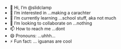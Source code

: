 - 👋 Hi, I’m @slidclamp
- 👀 I’m interested in ...making a carachter 
- 🌱 I’m currently learning ...school stuff, aka not much
- 💞️ I’m looking to collaborate on ...nothing
- 📫 How to reach me ...dont 
- 😄 Pronouns: ...uhhh...
- ⚡ Fun fact: ... iguanas are cool

<!---
slidclamp/slidclamp is a ✨ special ✨ repository because its `README.md` (this file) appears on your GitHub profile.
You can click the Preview link to take a look at your changes.
--->
